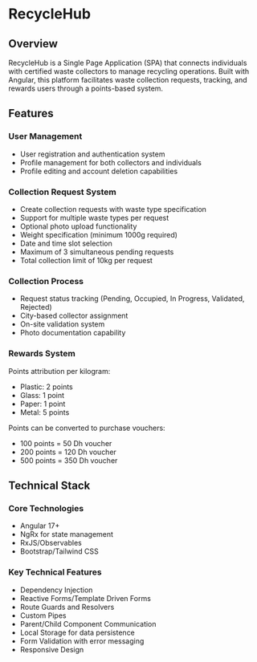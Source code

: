 # RecycleHub

## Overview
RecycleHub is a Single Page Application (SPA) that connects individuals with certified waste collectors to manage recycling operations. Built with Angular, this platform facilitates waste collection requests, tracking, and rewards users through a points-based system.

## Features

### User Management
- User registration and authentication system
- Profile management for both collectors and individuals
- Profile editing and account deletion capabilities

### Collection Request System
- Create collection requests with waste type specification
- Support for multiple waste types per request
- Optional photo upload functionality
- Weight specification (minimum 1000g required)
- Date and time slot selection
- Maximum of 3 simultaneous pending requests
- Total collection limit of 10kg per request

### Collection Process
- Request status tracking (Pending, Occupied, In Progress, Validated, Rejected)
- City-based collector assignment
- On-site validation system
- Photo documentation capability

### Rewards System
Points attribution per kilogram:
- Plastic: 2 points
- Glass: 1 point
- Paper: 1 point
- Metal: 5 points

Points can be converted to purchase vouchers:
- 100 points = 50 Dh voucher
- 200 points = 120 Dh voucher
- 500 points = 350 Dh voucher

## Technical Stack

### Core Technologies
- Angular 17+
- NgRx for state management
- RxJS/Observables
- Bootstrap/Tailwind CSS

### Key Technical Features
- Dependency Injection
- Reactive Forms/Template Driven Forms
- Route Guards and Resolvers
- Custom Pipes
- Parent/Child Component Communication
- Local Storage for data persistence
- Form Validation with error messaging
- Responsive Design
